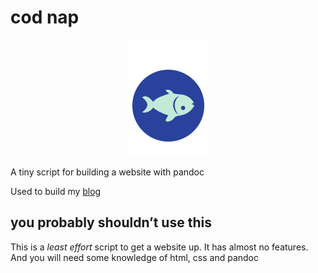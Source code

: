 # cod nap

<p align="center">
<img src="image.png"/>
</p>

A tiny script for building a website
with pandoc

Used to build my [blog](https://www.michaelbuckleywriter.com/)

## you probably shouldn’t use this

This is a *least effort* script to get a website up. It has almost no features. And you will need some knowledge of html, css and pandoc